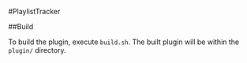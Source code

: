 #PlaylistTracker

##Build

To build the plugin, execute `build.sh`. The built plugin will be within the `plugin/` directory.